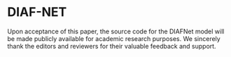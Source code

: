# DIAF-NET
Upon acceptance of this paper, the source code for the DIAFNet model will be made publicly available for academic research purposes. We sincerely thank the editors and reviewers for their valuable feedback and support.

